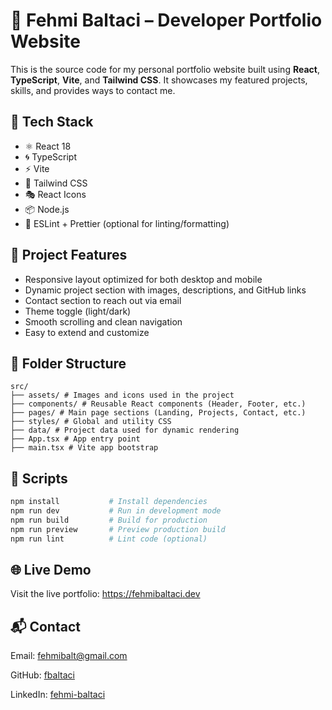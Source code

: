 # 💼 Fehmi Baltaci – Developer Portfolio Website

This is the source code for my personal portfolio website built using **React**, **TypeScript**, **Vite**, and **Tailwind CSS**. It showcases my featured projects, skills, and provides ways to contact me.

## 🧰 Tech Stack

- ⚛️ React 18
- 🌀 TypeScript
- ⚡ Vite
- 🎨 Tailwind CSS
- 🎭 React Icons
- 📦 Node.js
- 🧹 ESLint + Prettier (optional for linting/formatting)

## 🚀 Project Features

- Responsive layout optimized for both desktop and mobile
- Dynamic project section with images, descriptions, and GitHub links
- Contact section to reach out via email
- Theme toggle (light/dark)
- Smooth scrolling and clean navigation
- Easy to extend and customize

## 📁 Folder Structure

```
src/
├── assets/ # Images and icons used in the project
├── components/ # Reusable React components (Header, Footer, etc.)
├── pages/ # Main page sections (Landing, Projects, Contact, etc.)
├── styles/ # Global and utility CSS
├── data/ # Project data used for dynamic rendering
├── App.tsx # App entry point
├── main.tsx # Vite app bootstrap
```

## 📜 Scripts

```bash
npm install           # Install dependencies
npm run dev           # Run in development mode
npm run build         # Build for production
npm run preview       # Preview production build
npm run lint          # Lint code (optional)
```

## 🌐 Live Demo

Visit the live portfolio: https://fehmibaltaci.dev

## 📬 Contact

Email: fehmibalt@gmail.com

GitHub: [fbaltaci](https://github.com/fbaltaci)

LinkedIn: [fehmi-baltaci](www.linkedin.com/in/fehmi-baltaci)
